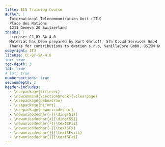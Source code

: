 ```yaml
---
title: SCS Training Course
author: |
  International Telecommunication Unit (ITU)  
  Place des Nations  
  1211 Geneva 20 Switzerland
thanks: |
  License: CC-BY-SA-4.0  
  Material has been prepared by Kurt Garloff, S7n Cloud Services GmbH  
  Thanks for contributions to dNation s.r.o, VanillaCore GmbH, OSISM GmbH
copyright: ITU
license: CC-BY-SA-4.0
toc: true
toc-depth: 3
lof: true
# lot: true
numbersections: true
secnumdepth: 2
header-includes:
  - \usepackage{titlesec}
  - \newcommand{\sectionbreak}{\clearpage}
  - \usepackage{pmboxdraw}
  - \usepackage{pifont}
  - \usepackage{newunicodechar}
  - \newunicodechar{✓}{\ding{51}}
  - \newunicodechar{✗}{\ding{55}}
  - \newunicodechar{└}{\textSFii}
  - \newunicodechar{─}{\textSFx}
  - \newunicodechar{├}{\textSFviii}
  - \newunicodechar{│}{\textSFxi}
---
```

